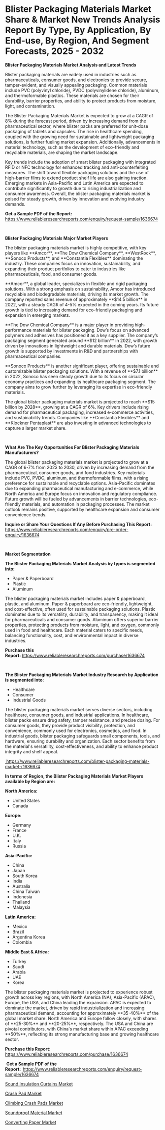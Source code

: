 <p><h1>Blister Packaging Materials Market Share & Market New Trends Analysis Report By Type, By Application, By End-use, By Region, And Segment Forecasts, 2025 - 2032</h1></p><p><strong>Blister Packaging Materials Market Analysis and Latest Trends</strong></p>
<p><p>Blister packaging materials are widely used in industries such as pharmaceuticals, consumer goods, and electronics to provide secure, tamper-evident, and visually appealing packaging. Common materials include PVC (polyvinyl chloride), PVDC (polyvinylidene chloride), aluminum, and thermoformable plastics. These materials are chosen for their durability, barrier properties, and ability to protect products from moisture, light, and contamination.</p><p>The Blister Packaging Materials Market is expected to grow at a CAGR of 8% during the forecast period, driven by increasing demand from the pharmaceutical sector, where blister packs are preferred for unit-dose packaging of tablets and capsules. The rise in healthcare spending, coupled with the growing need for sustainable and lightweight packaging solutions, is further fueling market expansion. Additionally, advancements in material technology, such as the development of eco-friendly and recyclable materials, are shaping the market landscape.</p><p>Key trends include the adoption of smart blister packaging with integrated RFID or NFC technology for enhanced tracking and anti-counterfeiting measures. The shift toward flexible packaging solutions and the use of high-barrier films to extend product shelf life are also gaining traction. Emerging markets in Asia-Pacific and Latin America are expected to contribute significantly to growth due to rising industrialization and consumer awareness. Overall, the blister packaging materials market is poised for steady growth, driven by innovation and evolving industry demands.</p></p>
<p><strong>Get a Sample PDF of the Report:&nbsp;</strong> <a href="https://www.reliableresearchreports.com/enquiry/request-sample/1636674?utm_campaign=32&utm_medium=2&utm_source=Github&utm_content=ia&utm_term=25012025&utm_id=blister-packaging-materials">https://www.reliableresearchreports.com/enquiry/request-sample/1636674</a></p>
<p>&nbsp;</p>
<p><strong>Blister Packaging Materials Major Market Players</strong></p>
<p><p>The blister packaging materials market is highly competitive, with key players like **Amcor**, **The Dow Chemical Company**, **WestRock**, **Sonoco Products**, and **Constantia Flexibles** dominating the industry. These companies focus on innovation, sustainability, and expanding their product portfolios to cater to industries like pharmaceuticals, food, and consumer goods.</p><p>**Amcor**, a global leader, specializes in flexible and rigid packaging solutions. With a strong emphasis on sustainability, Amcor has introduced recyclable and biodegradable materials, driving its market growth. The company reported sales revenue of approximately **$14.5 billion** in 2022, with a steady CAGR of 4-5% expected in the coming years. Its future growth is tied to increasing demand for eco-friendly packaging and expansion in emerging markets.</p><p>**The Dow Chemical Company** is a major player in providing high-performance materials for blister packaging. Dow’s focus on advanced polymers and adhesives has positioned it as a key supplier. The company’s packaging segment generated around **$12 billion** in 2022, with growth driven by innovations in lightweight and durable materials. Dow’s future growth is supported by investments in R&D and partnerships with pharmaceutical companies.</p><p>**Sonoco Products** is another significant player, offering sustainable and customizable blister packaging solutions. With a revenue of **$7.1 billion** in 2022, Sonoco has seen steady growth due to its focus on circular economy practices and expanding its healthcare packaging segment. The company aims to grow further by leveraging its expertise in eco-friendly materials.</p><p>The global blister packaging materials market is projected to reach **$15 billion by 2028**, growing at a CAGR of 6%. Key drivers include rising demand for pharmaceutical packaging, increased e-commerce activities, and sustainability trends. Companies like **Constantia Flexibles** and **Klockner Pentaplast** are also investing in advanced technologies to capture a larger market share.</p></p>
<p>&nbsp;</p>
<p><strong>What Are The Key Opportunities For Blister Packaging Materials Manufacturers?</strong></p>
<p><p>The global blister packaging materials market is projected to grow at a CAGR of 6-7% from 2023 to 2030, driven by increasing demand from the pharmaceutical, consumer goods, and food industries. Key materials include PVC, PVDC, aluminum, and thermoformable films, with a rising preference for sustainable and recyclable options. Asia-Pacific dominates due to expanding pharmaceutical manufacturing and e-commerce, while North America and Europe focus on innovation and regulatory compliance. Future growth will be fueled by advancements in barrier technologies, eco-friendly materials, and automation in packaging processes. The market outlook remains positive, supported by healthcare expansion and consumer convenience trends.</p></p>
<p><strong>Inquire or Share Your Questions If Any Before Purchasing This Report:</strong> <a href="https://www.reliableresearchreports.com/enquiry/pre-order-enquiry/1636674?utm_campaign=32&utm_medium=2&utm_source=Github&utm_content=ia&utm_term=25012025&utm_id=blister-packaging-materials">https://www.reliableresearchreports.com/enquiry/pre-order-enquiry/1636674</a></p>
<p>&nbsp;</p>
<p><strong>Market Segmentation</strong></p>
<p><strong>The Blister Packaging Materials Market Analysis by types is segmented into:</strong></p>
<p><ul><li>Paper & Paperboard</li><li>Plastic</li><li>Aluminum</li></ul></p>
<p><p>The blister packaging materials market includes paper & paperboard, plastic, and aluminum. Paper & paperboard are eco-friendly, lightweight, and cost-effective, often used for sustainable packaging solutions. Plastic dominates due to its versatility, durability, and transparency, making it ideal for pharmaceuticals and consumer goods. Aluminum offers superior barrier properties, protecting products from moisture, light, and oxygen, commonly used in food and healthcare. Each material caters to specific needs, balancing functionality, cost, and environmental impact in diverse industries.</p></p>
<p><strong>Purchase this Report:&nbsp;</strong><a href="https://www.reliableresearchreports.com/purchase/1636674?utm_campaign=32&utm_medium=2&utm_source=Github&utm_content=ia&utm_term=25012025&utm_id=blister-packaging-materials">https://www.reliableresearchreports.com/purchase/1636674</a></p>
<p>&nbsp;</p>
<p><strong>The Blister Packaging Materials Market Industry Research by Application is segmented into:</strong></p>
<p><ul><li>Healthcare</li><li>Consumer</li><li>Industrial Goods</li></ul></p>
<p><p>The blister packaging materials market serves diverse sectors, including healthcare, consumer goods, and industrial applications. In healthcare, blister packs ensure drug safety, tamper resistance, and precise dosing. For consumer goods, they provide product visibility, protection, and convenience, commonly used for electronics, cosmetics, and food. In industrial goods, blister packaging safeguards small components, tools, and hardware, ensuring durability and organization. Each sector benefits from the material's versatility, cost-effectiveness, and ability to enhance product integrity and shelf appeal.</p></p>
<p><a href="https://www.reliableresearchreports.com/blister-packaging-materials-market-r1636674?utm_campaign=32&utm_medium=2&utm_source=Github&utm_content=ia&utm_term=25012025&utm_id=blister-packaging-materials">&nbsp;https://www.reliableresearchreports.com/blister-packaging-materials-market-r1636674</a></p>
<p><strong>In terms of Region, the Blister Packaging Materials Market Players available by Region are:</strong></p>
<p>
    <p> <strong> North America: </strong>
        <ul>
            <li>United States</li>
            <li>Canada</li>
        </ul>
        </p> 
    <p> <strong> Europe: </strong>
        <ul>
            <li>Germany</li>
            <li>France</li>
            <li>U.K.</li>
            <li>Italy</li>
            <li>Russia</li>
        </ul>
        </p> 
    <p> <strong> Asia-Pacific: </strong>
        <ul>
            <li>China</li>
            <li>Japan</li>
            <li>South Korea</li>
            <li>India</li>
            <li>Australia</li>
            <li>China Taiwan</li>
            <li>Indonesia</li>
            <li>Thailand</li>
            <li>Malaysia</li>
        </ul>
        </p> 
    <p> <strong> Latin America: </strong>
        <ul>
            <li>Mexico</li>
            <li>Brazil</li>
            <li>Argentina Korea</li>
            <li>Colombia</li>
        </ul>
        </p> 
    <p> <strong> Middle East & Africa: </strong>
        <ul>
            <li>Turkey</li>
            <li>Saudi</li>
            <li>Arabia</li>
            <li>UAE</li>
            <li>Korea</li>
        </ul>
    </p>
    </p>
<p><p>The blister packaging materials market is projected to experience robust growth across key regions, with North America (NA), Asia-Pacific (APAC), Europe, the USA, and China leading the expansion. APAC is expected to dominate the market, driven by rapid industrialization and increasing pharmaceutical demand, accounting for approximately **35-40%** of the global market share. North America and Europe follow closely, with shares of **25-30%** and **20-25%**, respectively. The USA and China are pivotal contributors, with China's market share within APAC exceeding **50%**, reflecting its strong manufacturing base and growing healthcare sector.</p></p>
<p><strong>Purchase this Report: </strong><a href="https://www.reliableresearchreports.com/purchase/1636674?utm_campaign=32&utm_medium=2&utm_source=Github&utm_content=ia&utm_term=25012025&utm_id=blister-packaging-materials">https://www.reliableresearchreports.com/purchase/1636674</a></p>
<p>&nbsp;<strong>Get a Sample PDF of the Report:&nbsp;&nbsp;</strong><a href="https://www.reliableresearchreports.com/enquiry/request-sample/1636674?utm_campaign=32&utm_medium=2&utm_source=Github&utm_content=ia&utm_term=25012025&utm_id=blister-packaging-materials">https://www.reliableresearchreports.com/enquiry/request-sample/1636674</a></p>
<p><strong></strong></p>
<p><p><a href="https://github.com/adyawafurber1/Market-Research-Report-List-1/blob/main/sound-insulation-curtains-market.md?utm_campaign=32&utm_medium=2&utm_source=Github&utm_content=ia&utm_term=25012025&utm_id=blister-packaging-materials">Sound Insulation Curtains Market</a></p><p><a href="https://github.com/pimanoruman/Market-Research-Report-List-1/blob/main/crash-pad-market.md?utm_campaign=32&utm_medium=2&utm_source=Github&utm_content=ia&utm_term=25012025&utm_id=blister-packaging-materials">Crash Pad Market</a></p><p><a href="https://github.com/akrachveslov/Market-Research-Report-List-1/blob/main/climbing-crash-pads-market.md?utm_campaign=32&utm_medium=2&utm_source=Github&utm_content=ia&utm_term=25012025&utm_id=blister-packaging-materials">Climbing Crash Pads Market</a></p><p><a href="https://github.com/tashipmhuiri/Market-Research-Report-List-1/blob/main/soundproof-material-market.md?utm_campaign=32&utm_medium=2&utm_source=Github&utm_content=ia&utm_term=25012025&utm_id=blister-packaging-materials">Soundproof Material Market</a></p><p><a href="https://github.com/balapopepi/Market-Research-Report-List-1/blob/main/converting-paper-market.md?utm_campaign=32&utm_medium=2&utm_source=Github&utm_content=ia&utm_term=25012025&utm_id=blister-packaging-materials">Converting Paper Market</a></p></p>